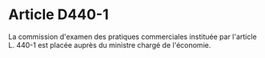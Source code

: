 # Article D440-1

La commission d'examen des pratiques commerciales instituée par l'article L. 440-1 est placée auprès du ministre chargé de l'économie.
